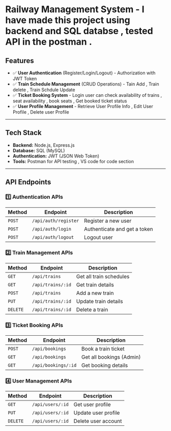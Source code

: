 # Railway Management System - I have made this project using backend and SQL databse ,  tested API in the postman . 



##  Features
- ✅ **User Authentication** (Register/Login/Logout) -  Authorization with JWT Token 
- ✅ **Train Schedule Management** (CRUD Operations) - Tain Add , Train delete , Train Schdule Update 
- ✅ **Ticket Booking System**  - Login user can check availability of trains , seat availability , book seats , Get booked ticket status 
- ✅ **User Profile Management** - Retrieve User Profile Info  , Edit User Profile , Delete user Profile 


---

##  Tech Stack
- **Backend:** Node.js, Express.js
- **Database:** SQL (MySQL)
- **Authentication:** JWT (JSON Web Token)
- **Tools:** Postman for API testing , VS code for code section 

---

##  API Endpoints

### **1️⃣ Authentication APIs**
| Method | Endpoint              | Description |
|--------|----------------------|-------------|
| `POST` | `/api/auth/register` | Register a new user |
| `POST` | `/api/auth/login`    | Authenticate and get a token |
| `POST` | `/api/auth/logout`   | Logout user |

### **2️⃣ Train Management APIs**
| Method | Endpoint           | Description |
|--------|-------------------|-------------|
| `GET`  | `/api/trains`     | Get all train schedules |
| `GET`  | `/api/trains/:id` | Get train details |
| `POST` | `/api/trains`     | Add a new train |
| `PUT`  | `/api/trains/:id` | Update train details |
| `DELETE` | `/api/trains/:id` | Delete a train |

### **3️⃣ Ticket Booking APIs**
| Method | Endpoint         | Description |
|--------|-----------------|-------------|
| `POST` | `/api/bookings` | Book a train ticket |
| `GET`  | `/api/bookings` | Get all bookings (Admin) |
| `GET`  | `/api/bookings/:id` | Get booking details |


### **4️⃣ User Management APIs**
| Method | Endpoint         | Description |
|--------|-----------------|-------------|
| `GET`  | `/api/users/:id` | Get user profile |
| `PUT`  | `/api/users/:id` | Update user profile |
| `DELETE` | `/api/users/:id` | Delete user account |


